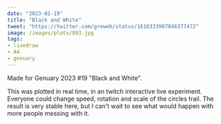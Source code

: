 ```yaml
---
date: "2023-01-19"
title: "Black and White"
tweet: "https://twitter.com/greweb/status/1616333907846377472"
image: /images/plots/893.jpg
tags:
- livedraw
- A4
- genuary
---
```


Made for Genuary 2023 #19 "Black and White".

This was plotted in real time, in an twitch interactive live experiment. Everyone could change speed, rotation and scale of the circles trail. The result is very stable here, but I can't wait to see what would happen with more people messing with it.